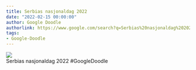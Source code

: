 ```yaml
---
title: Serbias nasjonaldag 2022
date: "2022-02-15 00:00:00"
author: Google Doodle
authorlink: https://www.google.com/search?q=Serbias%20nasjonaldag%202022
tags:
- Google-Doodle
---
```

<img src="https://www.google.com/logos/doodles/2022/serbia-national-day-2022-6753651837109592.2-law.gif" referrerpolicy="no-referrer"><br>Serbias nasjonaldag 2022 #GoogleDoodle